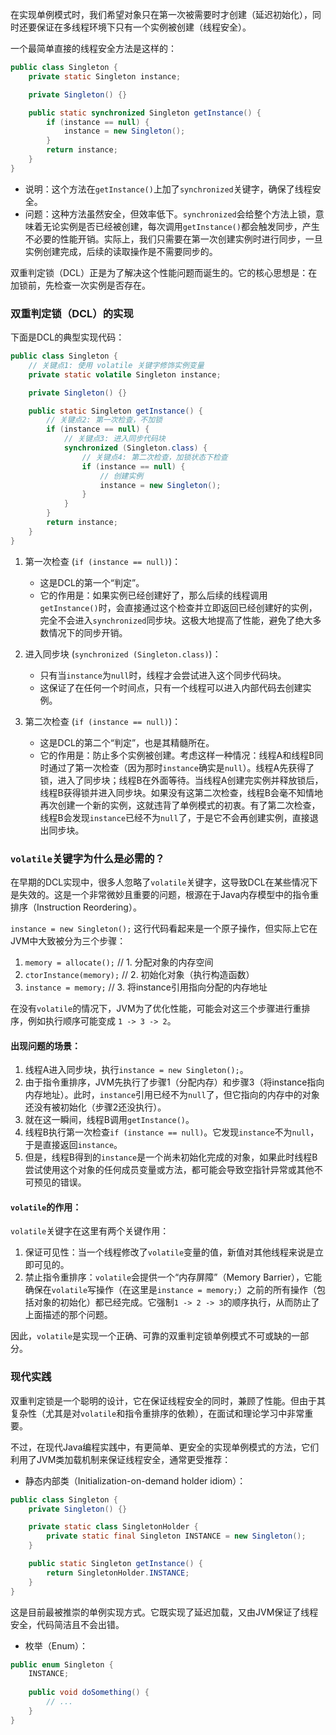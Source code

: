 
在实现单例模式时，我们希望对象只在第一次被需要时才创建（延迟初始化），同时还要保证在多线程环境下只有一个实例被创建（线程安全）。

一个最简单直接的线程安全方法是这样的：

```java
public class Singleton {
    private static Singleton instance;

    private Singleton() {}

    public static synchronized Singleton getInstance() {
        if (instance == null) {
            instance = new Singleton();
        }
        return instance;
    }
}
```

*   说明：这个方法在`getInstance()`上加了`synchronized`关键字，确保了线程安全。
*   问题：这种方法虽然安全，但效率低下。`synchronized`会给整个方法上锁，意味着无论实例是否已经被创建，每次调用`getInstance()`都会触发同步，产生不必要的性能开销。实际上，我们只需要在第一次创建实例时进行同步，一旦实例创建完成，后续的读取操作是不需要同步的。

双重判定锁（DCL）正是为了解决这个性能问题而诞生的。它的核心思想是：在加锁前，先检查一次实例是否存在。

### 双重判定锁（DCL）的实现

下面是DCL的典型实现代码：

```java
public class Singleton {
    // 关键点1: 使用 volatile 关键字修饰实例变量
    private static volatile Singleton instance;

    private Singleton() {}

    public static Singleton getInstance() {
        // 关键点2: 第一次检查，不加锁
        if (instance == null) {
            // 关键点3: 进入同步代码块
            synchronized (Singleton.class) {
                // 关键点4: 第二次检查，加锁状态下检查
                if (instance == null) {
                    // 创建实例
                    instance = new Singleton();
                }
            }
        }
        return instance;
    }
}
```

1.  第一次检查 (`if (instance == null)`)：
    *   这是DCL的第一个“判定”。
    *   它的作用是：如果实例已经创建好了，那么后续的线程调用`getInstance()`时，会直接通过这个检查并立即返回已经创建好的实例，完全不会进入`synchronized`同步块。这极大地提高了性能，避免了绝大多数情况下的同步开销。

2.  进入同步块 (`synchronized (Singleton.class)`)：
    *   只有当`instance`为`null`时，线程才会尝试进入这个同步代码块。
    *   这保证了在任何一个时间点，只有一个线程可以进入内部代码去创建实例。

3.  第二次检查 (`if (instance == null)`)：
    *   这是DCL的第二个“判定”，也是其精髓所在。
    *   它的作用是：防止多个实例被创建。考虑这样一种情况：线程A和线程B同时通过了第一次检查（因为那时`instance`确实是`null`）。线程A先获得了锁，进入了同步块；线程B在外面等待。当线程A创建完实例并释放锁后，线程B获得锁并进入同步块。如果没有这第二次检查，线程B会毫不知情地再次创建一个新的实例，这就违背了单例模式的初衷。有了第二次检查，线程B会发现`instance`已经不为`null`了，于是它不会再创建实例，直接退出同步块。

### `volatile`关键字为什么是必需的？

在早期的DCL实现中，很多人忽略了`volatile`关键字，这导致DCL在某些情况下是失效的。这是一个非常微妙且重要的问题，根源在于Java内存模型中的指令重排序（Instruction Reordering）。

`instance = new Singleton();` 这行代码看起来是一个原子操作，但实际上它在JVM中大致被分为三个步骤：
1.  `memory = allocate();` // 1. 分配对象的内存空间
2.  `ctorInstance(memory);` // 2. 初始化对象（执行构造函数）
3.  `instance = memory;`    // 3. 将instance引用指向分配的内存地址

在没有`volatile`的情况下，JVM为了优化性能，可能会对这三个步骤进行重排序，例如执行顺序可能变成 `1 -> 3 -> 2`。

#### 出现问题的场景：

1.  线程A进入同步块，执行`instance = new Singleton();`。
2.  由于指令重排序，JVM先执行了步骤1（分配内存）和步骤3（将instance指向内存地址）。此时，`instance`引用已经不为`null`了，但它指向的内存中的对象还没有被初始化（步骤2还没执行）。
3.  就在这一瞬间，线程B调用`getInstance()`。
4.  线程B执行第一次检查`if (instance == null)`。它发现`instance`不为`null`，于是直接返回`instance`。
5.  但是，线程B得到的`instance`是一个尚未初始化完成的对象，如果此时线程B尝试使用这个对象的任何成员变量或方法，都可能会导致空指针异常或其他不可预见的错误。

#### `volatile`的作用：

`volatile`关键字在这里有两个关键作用：
1.  保证可见性：当一个线程修改了`volatile`变量的值，新值对其他线程来说是立即可见的。
2.  禁止指令重排序：`volatile`会提供一个“内存屏障”（Memory Barrier），它能确保在`volatile`写操作（在这里是`instance = memory;`）之前的所有操作（包括对象的初始化）都已经完成。它强制`1 -> 2 -> 3`的顺序执行，从而防止了上面描述的那个问题。

因此，`volatile`是实现一个正确、可靠的双重判定锁单例模式不可或缺的一部分。

### 现代实践

双重判定锁是一个聪明的设计，它在保证线程安全的同时，兼顾了性能。但由于其复杂性（尤其是对`volatile`和指令重排序的依赖），在面试和理论学习中非常重要。

不过，在现代Java编程实践中，有更简单、更安全的实现单例模式的方法，它们利用了JVM类加载机制来保证线程安全，通常更受推荐：

*   静态内部类（Initialization-on-demand holder idiom）：

```java
public class Singleton {
    private Singleton() {}

    private static class SingletonHolder {
        private static final Singleton INSTANCE = new Singleton();
    }

    public static Singleton getInstance() {
        return SingletonHolder.INSTANCE;
    }
}
```
这是目前最被推崇的单例实现方式。它既实现了延迟加载，又由JVM保证了线程安全，代码简洁且不会出错。

*   枚举（Enum）：

```java
public enum Singleton {
    INSTANCE;
    
    public void doSomething() {
        // ...
    }
}
```
